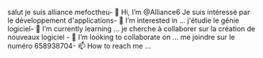 salut je suis alliance mefoctheu- 👋 Hi, I’m @Alliance6
Je suis intéressé par le développement d'applications- 👀 I’m interested in ...
j'étudie le génie logiciel- 🌱 I’m currently learning ...
je cherche à collaborer sur la création de nouveaux logiciel - 💞️ I’m looking to collaborate on ...
me joindre sur le numéro 658938704- 📫 How to reach me ...

<!---
Alliance6/Alliance6 is a ✨ special ✨ repository because its `README.md` (this file) appears on your GitHub profile.
You can click the Preview link to take a look at your changes.
--->
